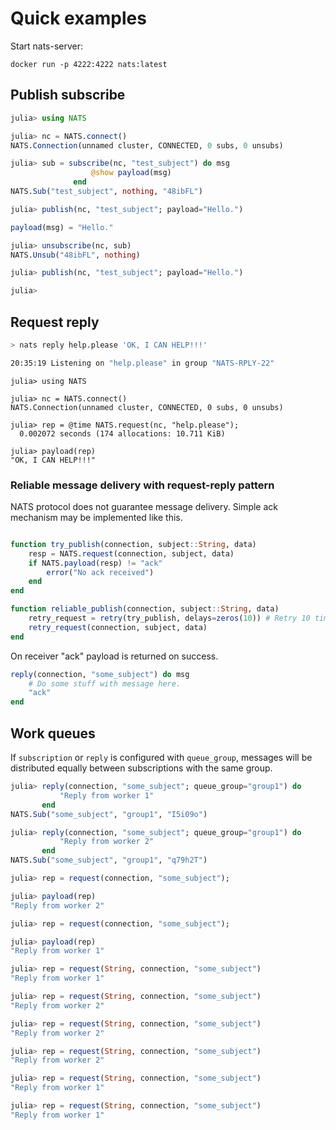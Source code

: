 # Quick examples

Start nats-server:

```
docker run -p 4222:4222 nats:latest
```

## Publish subscribe

```julia
julia> using NATS

julia> nc = NATS.connect()
NATS.Connection(unnamed cluster, CONNECTED, 0 subs, 0 unsubs)

julia> sub = subscribe(nc, "test_subject") do msg
                  @show payload(msg)
              end
NATS.Sub("test_subject", nothing, "48ibFL")

julia> publish(nc, "test_subject"; payload="Hello.")

payload(msg) = "Hello."

julia> unsubscribe(nc, sub)
NATS.Unsub("48ibFL", nothing)

julia> publish(nc, "test_subject"; payload="Hello.")

julia> 
```

## Request reply

```bash
> nats reply help.please 'OK, I CAN HELP!!!'

20:35:19 Listening on "help.please" in group "NATS-RPLY-22"
```

```julia-repl
julia> using NATS

julia> nc = NATS.connect()
NATS.Connection(unnamed cluster, CONNECTED, 0 subs, 0 unsubs)

julia> rep = @time NATS.request(nc, "help.please");
  0.002072 seconds (174 allocations: 10.711 KiB)

julia> payload(rep)
"OK, I CAN HELP!!!"
```

### Reliable message delivery with request-reply pattern

NATS protocol does not guarantee message delivery. Simple ack mechanism may be implemented like this.

```julia

function try_publish(connection, subject::String, data)
    resp = NATS.request(connection, subject, data)
    if NATS.payload(resp) != "ack"
        error("No ack received")
    end
end

function reliable_publish(connection, subject::String, data)
    retry_request = retry(try_publish, delays=zeros(10)) # Retry 10 times without delay.
    retry_request(connection, subject, data)
end
```

On receiver "ack" payload is returned on success.

```julia
reply(connection, "some_subject") do msg
    # Do some stuff with message here.
    "ack"
end
```

## Work queues

If `subscription` or `reply` is configured with `queue_group`, messages will be distributed equally between subscriptions with the same group.

```julia
julia> reply(connection, "some_subject"; queue_group="group1") do
           "Reply from worker 1"
       end
NATS.Sub("some_subject", "group1", "I5i09o")

julia> reply(connection, "some_subject"; queue_group="group1") do
           "Reply from worker 2"
       end
NATS.Sub("some_subject", "group1", "q79h2T")

julia> rep = request(connection, "some_subject");

julia> payload(rep)
"Reply from worker 2"

julia> rep = request(connection, "some_subject");

julia> payload(rep)
"Reply from worker 1"

julia> rep = request(String, connection, "some_subject")
"Reply from worker 1"

julia> rep = request(String, connection, "some_subject")
"Reply from worker 2"

julia> rep = request(String, connection, "some_subject")
"Reply from worker 2"

julia> rep = request(String, connection, "some_subject")
"Reply from worker 2"

julia> rep = request(String, connection, "some_subject")
"Reply from worker 1"

julia> rep = request(String, connection, "some_subject")
"Reply from worker 1"
```